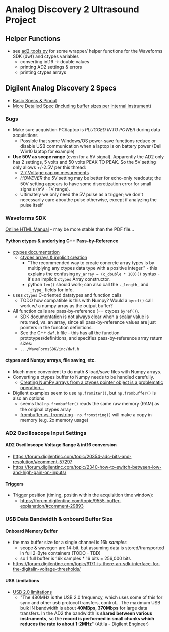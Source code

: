 # Analog Discovery 2 Ultrasound Project

## Helper Functions
- see [ad2_tools.py](ad2_tools.py) for some wrapper/ helper functions for the Waveforms SDK (dwf) and ctypes variables
  - converting int16 -> double values
  - printing AD2 settings & errors
  - printing ctypes arrays

## Digilent Analog Discovery 2 Specs
- [Basic Specs & Pinout](https://digilent.com/reference/test-and-measurement/analog-discovery-2/specifications)
- [More Detailed Spec (including buffer sizes per internal instrument)](https://digilent.com/reference/test-and-measurement/analog-discovery-2/start)

### Bugs
- Make sure acquistion PC/laptop is *PLUGGED INTO POWER* during data acquisitions
  - Possible that some Windows/OS power-save functions reduce or disable USB communication when a laptop is on battery power (Dell Win10 laptop for example)
- **Use 50V as scope range** (even for a 5V signal). Apparently the AD2 only has 2 settings, 5 volts and 50 volts PEAK TO PEAK. So the 5V setting only allows +/-2.5V per this thread:
  - [2.7 Voltage cap on mesurements](https://forum.digilentinc.com/topic/20423-27-voltage-cap-on-mesurements/#comment-57671)
  - *HOWEVER* the 5V setting may be better for echo-only readouts; the 50V setting appears to have some discretization error for small signals (mV - 1V range).
  - Ultimately we only need the 5V pulse as a trigger; we don't necessarily care abouthe pulse otherwise, except if analyzing the pulse itself

### Waveforms SDK
[Online HTML Manual](https://digilent.com/reference/software/waveforms/waveforms-sdk/reference-manual) - may be more stable than the PDF file...

#### Python ctypes & underlying C++ Pass-by-Reference
- [ctypes documentation](https://docs.python.org/3/library/ctypes.html)
  - [ctypes arrays & implicit creation](https://docs.python.org/3/library/ctypes.html#ctypes.Array)
    - "The recommended way to create concrete array types is by multiplying any ctypes data type with a positive integer." - this explains the confusing ```my_array = (c_double * 100)()``` syntax - it's an implicit ```ctypes``` Array constructor.
    - python ```len()``` should work; can also call the ```._length_``` and ```._type_``` fields for info.
- uses ```ctypes``` C-oriented datatypes and function calls
  - TODO how compatible is this with Numpy? Would a ```byref()``` call work w/ a numpy array as the output buffer?
- All function calls are pass-by-reference (== ctypes ```byref()```).
  - SDK documentation is not always clear when a scalar value is returned, vs. an array, since all pass-by-reference values are just pointers in the function definitions.
  - See the C++ ```dwf.h``` file - this has all the function prototypes/definitions, and specifies pass-by-reference array return sizes:
  - ```.../WaveFormsSDK/inc/dwf.h```

#### ctypes and Numpy arrays, file saving, etc.
- Much more convenient to do math & load/save files with Numpy arrays.
- Converting a ctypes buffer to Numpy needs to be handled carefully.
  - [Creating NumPy arrays from a ctypes pointer object is a problematic operation...](https://stackoverflow.com/questions/4355524/getting-data-from-ctypes-array-into-numpy)
- Digilent examples seem to use ```np.fromiter()```, but ```np.frombuffer()``` is also an options
  - seems that ```np.frombuffer()``` reads the same raw memory (RAM) as the original ctypes array
  - [frombuffer vs. fromstring](https://stackoverflow.com/questions/22236749/numpy-what-is-the-difference-between-frombuffer-and-fromstring) - ```np.fromstring()``` will make a copy in memory (e.g. 2x memory usage)

### AD2 Oscilloscope Input Settings

#### AD2 Oscilloscope Voltage Range & int16 conversion
- https://forum.digilentinc.com/topic/20354-adc-bits-and-resolution/#comment-57297
- https://forum.digilentinc.com/topic/2340-how-to-switch-between-low-and-high-gain-on-inputs/

#### Triggers
- Trigger position (timing, positin within the acquisition time window): 
  - https://forum.digilentinc.com/topic/9555-buffer-explanation/#comment-29893


### USB Data Bandwidth & onboard Buffer Size

#### Onboard Memory Buffer
- the max buffer size for a single channel is 16k *samples*
  - scope & wavegen are 14-bit, but assuming data is stored/transported in full 2-Byte containers (TODO - TBD)
  - so 1 full buffer is 16k samples * 16 bits = 256,000 bits
- https://forum.digilentinc.com/topic/9171-is-there-an-sdk-interface-for-the-digitalin-voltage-thresholds/

#### USB Limitations
- [USB 2.0 limitations](https://forum.digilentinc.com/topic/18757-digilent-analog-discovery-2-record-mode-limiation/)
  - "The 480MHz is the USB 2.0 frequency, which uses some of this for sync and other usb protocol transfers, control... The maximum USB bulk IN bandwidth is about **40MBps, 370Mbps** for large data transfers. In the AD2 the bandwidth is **shared between various instruments**, so the **record is performed in small chunks which reduces the rate to about 1-2MHz**" (Attila - Digilent Engineer)

